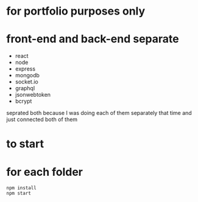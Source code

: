 # for portfolio purposes only

# front-end and back-end separate
- react
- node
- express
- mongodb
- socket.io
- graphql
- jsonwebtoken
- bcrypt

seprated both because I was doing each of them separately that time
and just connected both of them

# to start
# for each folder
```
npm install
npm start
```

